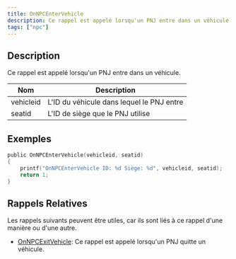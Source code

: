 ```yaml
---
title: OnNPCEnterVehicle
description: Ce rappel est appelé lorsqu'un PNJ entre dans un véhicule.
tags: ["npc"]
---
```


<VersionWarn name='callback' version='SA-MP 0.3a' />

## Description

Ce rappel est appelé lorsqu'un PNJ entre dans un véhicule.

| Nom          | Description                                             |
| ------------ | ------------------------------------------------------- |
| vehicleid    | L'ID du véhicule dans lequel le PNJ entre               |
| seatid       | L'ID de siège que le PNJ utilise                         |

## Exemples

```c
public OnNPCEnterVehicle(vehicleid, seatid)
{
    printf("OnNPCEnterVehicle ID: %d Siège: %d", vehicleid, seatid);
    return 1;
}
```

## Rappels Relatives

Les rappels suivants peuvent être utiles, car ils sont liés à ce rappel d'une manière ou d'une autre.

- [OnNPCExitVehicle](OnNPCExitVehicle): Ce rappel est appelé lorsqu'un PNJ quitte un véhicule.
